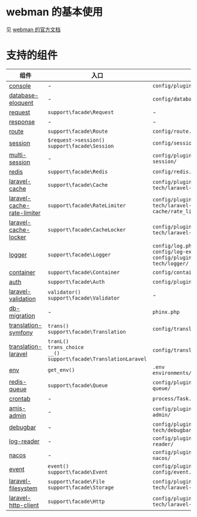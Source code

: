 # webman 的基本使用

见 [webman 的官方文档](https://www.workerman.net/doc/webman/install.html)

# 支持的组件

| 组件                                                                                      | 入口                                                                           | 配置                                                                              |
|-----------------------------------------------------------------------------------------|------------------------------------------------------------------------------|---------------------------------------------------------------------------------|
| [console](https://www.workerman.net/doc/webman/plugin/console.html)                     | -                                                                            | `config/plugin/webman/console`                                                  |
| [database-eloquent](https://learnku.com/docs/laravel/8.x/eloquent/9400)                 | -                                                                            | `config/database.php`                                                           |
| [request](https://www.workerman.net/doc/webman/request.html)                            | `support\facade\Request`                                                     | -                                                                               |
| [response](https://www.workerman.net/doc/webman/response.html)                          | -                                                                            | -                                                                               |
| [route](https://www.workerman.net/doc/webman/route.html)                                | `support\facade\Route`                                                       | `config/route.php`                                                              |
| [session](https://www.workerman.net/doc/webman/session.html)                            | `$request->session()`<br>`support\facade\Session`                            | `config/session.php`                                                            |
| [multi-session](https://www.workerman.net/plugin/49)                                    | -                                                                            | `config/plugin/webman/multi-session/`                                           |
| [redis](https://www.workerman.net/doc/webman/db/redis.html)                             | `support\facade\Redis`                                                       | `config/redis.php`                                                              |
| [laravel-cache](https://www.workerman.net/plugin/103)                                   | `support\facade\Cache`                                                       | `config/plugin/webman-tech/laravel-cache/cache.php`                             |
| [laravel-cache-rate-limiter](https://www.workerman.net/plugin/103)                      | `support\facade\RateLimiter`                                                 | `config/plugin/webman-tech/laravel-cache/rate_limiter.php`                      |
| [laravel-cache-locker](https://laravel.com/docs/8.x/cache#managing-locks)               | `support\facade\CacheLocker`                                                 | `config/plugin/webman-tech/laravel-cache/cache.php`                             |
| [logger](https://www.workerman.net/plugin/58)                                           | `support\facade\Logger`                                                      | `config/log.php`<br>`config/log-ext.php`<br>`config/plugin/webman-tech/logger/` |
| [container](https://laravel.com/docs/8.x/container)                                     | `support\facade\Container`                                                   | `config/container.php`                                                          |
| [auth](https://www.workerman.net/plugin/54)                                             | `support\facade\Auth`                                                        | `config/plugin/webman-tech/auth/`                                               |
| [laravel-validation](https://www.workerman.net/plugin/89)                               | `validator()`<br>`support\facade\Validator`                                  | -                                                                               |
| [db-migration](https://github.com/cakephp/phinx)                                        | -                                                                            | `phinx.php`                                                                     |
| [translation-symfony](https://www.workerman.net/doc/webman/components/translation.html) | `trans()`<br>`support\facade\Translation`                                    | `config/translation.php`                                                        |
| [translation-laravel](https://www.workerman.net/plugin/90)                              | `tranL()`<br>`trans_choice`<br>`__()`<br>`support\facade\TranslationLaravel` | `config/translation.php`                                                        |
| [env](https://www.workerman.net/doc/webman/components/env.html)                         | `get_env()`                                                                  | `.env`<br>`environments/`                                                       |
| [redis-queue](https://www.workerman.net/doc/webman/queue/redis.html)                    | `support\facade\Queue`                                                       | `config/plugin/webman/redis-queue/`                                             |
| [crontab](https://www.workerman.net/doc/webman/components/crontab.html)                 | -                                                                            | `process/Task.php`                                                              |
| [amis-admin](https://www.workerman.net/plugin/71)                                       | -                                                                            | `config/plugin/webman-tech/amis-admin/`                                         |
| [debugbar](https://www.workerman.net/plugin/72)                                         | -                                                                            | `config/plugin/webman-tech/debugbar/`                                           |
| [log-reader](https://www.workerman.net/plugin/73)                                       | -                                                                            | `config/plugin/webman-tech/log-reader/`                                         |
| [nacos](https://www.workerman.net/plugin/50)                                            | -                                                                            | `config/plugin/workbunny/webman-nacos/`                                         |
| [event](https://www.workerman.net/plugin/64)                                            | `event()`<br>`support\facade\Event`                                          | `config/plugin/webman/event/`<br>`config/event.php`                             |
| [laravel-filesystem](https://www.workerman.net/plugin/87)                               | `support\facade\File`<br> `support\facade\Storage`                           | `config/plugin/webman-tech/laravel-filesystem/`                                 |
| [laravel-http-client](https://www.workerman.net/plugin/93)                              | `support\facade\Http`                                                        | `config/plugin/webman-tech/laravel-http-client/`                                |
